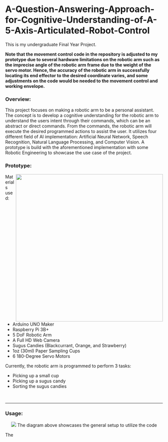 # A-Question-Answering-Approach-for-Cognitive-Understanding-of-A-5-Axis-Articulated-Robot-Control

This is my undergraduate Final Year Project.

**Note that the movement control code in the repository is adjusted to my prototype due to several hardware limitations on the robotic arm such as the imprecise angle of the robotic arm frame due to the weight of the servo motor. Hence, the accuracy of the robotic arm in successfully locating its end effector to the desired coordinate varies, and some adjustments on the code would be needed to the movement control and working envelope.**

### Overview:
This project focuses on making a robotic arm to be a personal assistant. The concept is to develop a cognitive understanding for the robotic arm to understand the users intent through their commands, which can be an abstract or direct commands. From the commands, the robotic arm will execute the desired programmed actions to assist the user. It utilizes four different field of AI implementation: Artificial Neural Network, Speech Recognition, Natural Language Processing, and Computer Vision. A prototype is build with the aforementioned implementation with some Robotic Engineering to showcase the use case of the project.

### Prototype:
<img align="right" width="470" src="https://github.com/BradLoo51/A-Question-Answering-Approach-for-Cognitive-Understanding-of-A-5-Axis-Articulated-Robot-Control/assets/172585249/04cdede4-bc60-47fc-8b1c-ca6aec617ad4"/>

Materials used:
- Arduino UNO Maker
- Raspberry Pi 3B+
- 5 DoF Robotic Arm
- A Full HD Web Camera
- Sugus Candies (Blackcurrant, Orange, and Strawberry)
- 1oz (30ml) Paper Sampling Cups
- 6 180-Degree Servo Motors

Currently, the robotic arm is programmed to perform 3 tasks:
- Picking up a small cup
- Picking up a sugus candy
- Sorting the sugus candies

<br clear="right"/>

***
### Usage:
<p align="center">
<img src="https://github.com/BradLoo51/A-Question-Answering-Approach-for-Cognitive-Understanding-of-A-5-Axis-Articulated-Robot-Control/assets/172585249/9d78b23a-a755-4161-aaea-71f0cf2cfdea"/>
The diagram above showcases the general setup to utilize the code
</p>

The 
